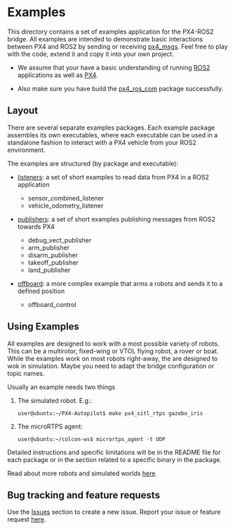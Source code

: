 # Examples

This directory contains a set of examples application for the PX4-ROS2 bridge. All examples are intended to demonstrate basic interactions between PX4 and ROS2 by sending or receiving [px4_msgs](https://github.com/PX4/px4_msgs).
Feel free to play with the code, extend it and copy it into your own project.

- We assume that your have a basic understanding of running [ROS2](https://docs.ros.org/) applications as well as [PX4](https://docs.px4.io/master/en/).

- Also make sure you have build the [px4_ros_com](../px4_ros_com#install) package successfully.

## Layout

There are several separate examples packages. Each example package assembles its own executables, where each executable can be used in a standalone fashion to interact with a PX4 vehicle from your ROS2 environment.

The examples are structured (by package and executable):

* [listeners](./listeners): a set of short examples to read data from PX4 in a ROS2 application
   
    - sensor_combined_listener
    - vehicle_odometry_listener

* [publishers](./publishers): a set of short examples publishing messages from ROS2 towards PX4
   
    - debug_vect_publisher
    - arm_publisher
    - disarm_publisher
    - takeoff_publisher
    - land_publisher

* [offboard](./offboard): a more complex example that arms a robots and sends it to a defined position
   
    - offboard_control


## Using Examples

All examples are designed to work with a most possible variety of robots. This can be a multirotor, fixed-wing or VTOL flying robot, a rover or boat. While the examples work on most robots right-away, the are designed to wok in simulation. Maybe you need to adapt the bridge configuration or topic names.

Usually an example needs two things

1. The simulated robot. E.g.:

   ```
   user@ubuntu:~/PX4-Autopilot$ make px4_sitl_rtps gazebo_iris
   ```

2. The microRTPS agent:

   ```
   user@ubuntu:~/colcon-ws$ micrortps_agent -t UDP
   ```

Detailed instructions and specific limitations will be in the README file for each package or in the section related to a specific binary in the package.

Read about more robots and simulated worlds [here](https://docs.px4.io/master/en/simulation/gazebo.html).

## Bug tracking and feature requests

Use the [Issues](https://github.com/PX4/px4_ros_com/issues) section to create a new issue. Report your issue or feature request [here](https://github.com/PX4/px4_ros_com/issues/new).
